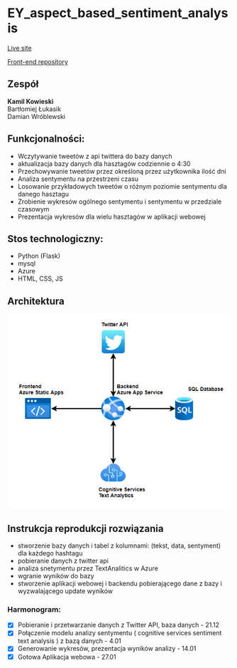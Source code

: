# EY_aspect_based_sentiment_analysis

[Live site](https://mango-sea-00caa9c03.azurestaticapps.net)

[Front-end repository](https://github.com/damaneks/sentimentAnalysis)

## Zespół
**Kamil Kowieski**  
Bartłomiej Łukasik  
Damian Wróblewski  

## Funkcjonalności:
- Wczytywanie tweetów z api twittera do bazy danych 
- aktualizacja bazy danych dla hasztagów codziennie o 4:30  
- Przechowywanie tweetów przez określoną przez użytkownika ilość dni  
- Analiza sentymentu na przestrzeni czasu   
- Losowanie przykładowych tweetów o różnym poziomie sentymentu dla danego hasztagu  
- Zrobienie wykresów ogólnego sentymentu i sentymentu w przedziale czasowym  
- Prezentacja wykresów dla wielu hasztagów w aplikacji webowej  

## Stos technologiczny:
- Python (Flask)  
- mysql  
- Azure  
- HTML, CSS, JS

## Architektura
![Diagram architektury](Diagram_architektury.png)

## Instrukcja reprodukcji rozwiązania
- stworzenie bazy danych i tabel z kolumnami: (tekst, data, sentyment) dla każdego hashtagu
- pobieranie danych z twitter api
- analiza snetymentu przez TextAnalitics w Azure
- wgranie wyników do bazy
- stworzenie aplikacji webowej i backendu pobierającego dane z bazy i wyzwalającego update wyników

### Harmonogram:
- [x]	Pobieranie i przetwarzanie danych z Twitter API, baza danych - 21.12  
- [x]	Połączenie modelu analizy sentymentu ( cognitive services sentiment text analysis ) z bazą danych - 4.01  
- [x]	Generowanie wykresów, prezentacja wyników analizy - 14.01  
- [x]	Gotowa Aplikacja webowa  - 27.01  
